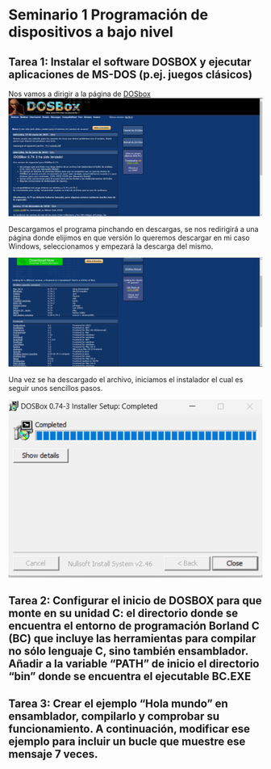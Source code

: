 # Seminario 1 Programación de dispositivos a bajo nivel

## Tarea 1: Instalar el software DOSBOX y ejecutar aplicaciones de MS-DOS (p.ej. juegos clásicos)
Nos vamos a dirigir a la página de [DOSbox](https://www.dosbox.com/download.php?main=1)
![dosbox_web](https://github.com/juanfran00/PDIH/blob/main/S1/img/dosbox_installer.png)

Descargamos el programa pinchando en descargas, se nos redirigirá a una página donde elijimos en que versión lo queremos descargar en mi caso Windows, seleccionamos y empezará la descarga del mismo.

![dosbox_downloads](https://github.com/juanfran00/PDIH/blob/main/S1/img/bosbox_downloads.png)

Una vez se ha descargado el archivo, iniciamos el instalador el cual es seguir unos sencillos pasos.

![dosbox_installer](https://github.com/juanfran00/PDIH/blob/main/S1/img/instalacion_completada.png)


## Tarea 2: Configurar el inicio de DOSBOX para que monte en su unidad C: el directorio donde se encuentra el entorno de programación Borland C (BC) que incluye las herramientas para compilar no sólo lenguaje C, sino también ensamblador. Añadir a la variable “PATH” de inicio el directorio “bin” donde se encuentra el ejecutable BC.EXE
## Tarea 3: Crear el ejemplo “Hola mundo” en ensamblador, compilarlo y comprobar su funcionamiento. A continuación, modificar ese ejemplo para incluir un bucle que muestre ese mensaje 7 veces.
